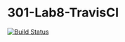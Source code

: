 # 301-Lab8-TravisCI
[![Build Status](https://travis-ci.com/timvm1108/301TravisLab.svg?branch=main)](https://travis-ci.com/timvm1108/301TravisLab)
